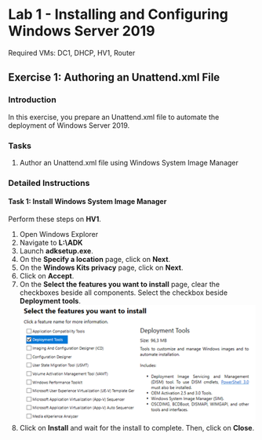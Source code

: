 # Lab 1 - Installing and Configuring Windows Server 2019

Required VMs: DC1, DHCP, HV1, Router

## Exercise 1: Authoring an Unattend.xml File

### Introduction

In this exercise, you prepare an Unattend.xml file to automate the deployment of Windows Server 2019.

### Tasks

1. Author an Unattend.xml file using Windows System Image Manager

### Detailed Instructions

#### Task 1:  Install Windows System Image Manager

Perform these steps on **HV1**.

1. Open Windows Explorer
1. Navigate to **L:\ADK**
1. Launch **adksetup.exe**.
1. On the **Specify a location** page, click on **Next**.
1. On the **Windows Kits privacy** page, click on **Next**.
1. Click on **Accept**.
1. On the **Select the features you want to install** page, clear the checkboxes beside all components. Select the checkbox beside **Deployment tools**.
![Clear the checkboxes beside all components. Select the checkbox beside **Deployment tools**.][Select the features you want to install]
1. Click on **Install** and wait for the install to complete. Then, click on **Close**.

[Select the features you want to install]: Instructions\Labs\images\figure01.png
